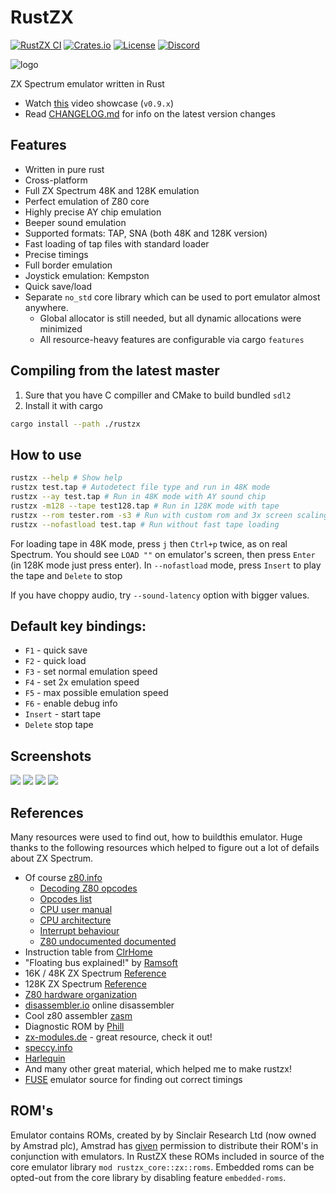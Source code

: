 RustZX
===============================

[![RustZX CI](https://github.com/pacmancoder/rustzx/actions/workflows/ci.yml/badge.svg)](https://github.com/pacmancoder/rustzx/actions/workflows/ci.yml)
[![Crates.io](https://img.shields.io/crates/v/rustzx)](https://crates.io/crates/rustzx)
[![License](https://img.shields.io/crates/l/rustzx)](https://github.com/pacmancoder/rustzx/blob/master/LICENSE.md)
[![Discord](https://img.shields.io/discord/844696167794475009?logo=discord&logoColor=white)](https://discord.gg/aSHJh8UJre)

![logo](assets/logo_small.png)

ZX Spectrum emulator written in Rust
- Watch [this](https://youtu.be/Xho3GWFyP2I) video showcase (`v0.9.x`)
- Read [CHANGELOG.md](CHANGELOG.md) for info on the latest version changes

## Features
- Written in pure rust
- Cross-platform
- Full ZX Spectrum 48K and 128K emulation
- Perfect emulation of Z80 core
- Highly precise AY chip emulation
- Beeper sound emulation
- Supported formats: TAP, SNA (both 48K and 128K version)
- Fast loading of tap files with standard loader
- Precise timings
- Full border emulation
- Joystick emulation: Kempston
- Quick save/load
- Separate `no_std` core library which can be used to port emulator
  almost anywhere.
    - Global allocator is still needed, but all dynamic
       allocations were minimized
    - All resource-heavy features are configurable via cargo `features`

## Compiling from the latest master
1. Sure that you have C compiller and CMake to
build bundled `sdl2`
2. Install it with cargo
```bash
cargo install --path ./rustzx
```

## How to use
```bash
rustzx --help # Show help
rustzx test.tap # Autodetect file type and run in 48K mode
rustzx --ay test.tap # Run in 48K mode with AY sound chip
rustzx -m128 --tape test128.tap # Run in 128K mode with tape
rustzx --rom tester.rom -s3 # Run with custom rom and 3x screen scaling
rustzx --nofastload test.tap # Run without fast tape loading
```
For loading tape in 48K mode, press `j` then `Ctrl+p` twice, as on real Spectrum.
You should see `LOAD ""` on emulator's screen, then press `Enter` (in 128K mode just press enter).
In `--nofastload` mode, press `Insert` to play the tape and `Delete` to stop

If you have choppy audio, try `--sound-latency` option with bigger values.

## Default key bindings:
- `F1` - quick save
- `F2` - quick load
- `F3` - set normal emulation speed
- `F4` - set 2x emulation speed
- `F5` - max possible emulation speed
- `F6` - enable debug info
- `Insert` - start tape
- `Delete` stop tape

## Screenshots
![](screenshots/rain.png)
![](screenshots/q.png)
![](screenshots/arkanoid.png)
![](screenshots/sentinel.png)

## References
Many resources were used to find out, how to buildthis emulator.
Huge thanks to the following resources which helped to figure out a lot of
defails about ZX Spectrum.
- Of course [z80.info](http://www.z80.info/)
    - [Decoding Z80 opcodes](http://www.z80.info/decoding.htm)
    - [Opcodes list](http://www.z80.info/z80code.txt)
    - [CPU user manual](http://www.z80.info/zip/z80cpu_um.pdf)
    - [CPU architecture](http://www.z80.info/z80arki.htm)
    - [Interrupt behaviour](http://www.z80.info/interrup.htm)
    - [Z80 undocumented documented](http://www.z80.info/zip/z80-documented.pdf)
- Instruction table from [ClrHome](http://clrhome.org/table/)
- "Floating bus explained!" by [Ramsoft](http://ramsoft.bbk.org.omegahg.com/floatingbus.html)
- 16K / 48K ZX Spectrum [Reference](http://www.worldofspectrum.org/faq/reference/48kreference.htm)
- 128K ZX Spectrum [Reference](http://www.worldofspectrum.org/faq/reference/128kreference.htm)
- [Z80 hardware organization](http://www.msxarchive.nl/pub/msx/mirrors/msx2.com/zaks/z80prg02.htm)
- [disassembler.io](https://www.onlinedisassembler.com) online disassembler
- Cool z80 assembler [zasm](http://k1.spdns.de/Develop/Projects/zasm-4.0/Distributions/)
- Diagnostic ROM by [Phill](http://www.retroleum.co.uk/electronics-articles/a-diagnostic-rom-image-for-the-zx-spectrum/)
- [zx-modules.de](http://www.zx-modules.de/) - great resource, check it out!
- [speccy.info](http://speccy.info)
- [Harlequin](http://www.zxdesign.info/harlequin.shtml)
- And many other great material, which helped me to make rustzx!
- [FUSE](http://fuse-emulator.sourceforge.net/) emulator source for finding out correct timings

## ROM's
Emulator contains ROMs, created by by Sinclair Research Ltd (now owned by Amstrad plc),
Amstrad has [given](https://groups.google.com/forum/?hl=en#!msg/comp.sys.amstrad.8bit/HtpBU2Bzv_U/HhNDSU3MksAJ)
permission to distribute their ROM's in conjunction with emulators.
In RustZX these ROMs included in source of the core emulator library `mod rustzx_core::zx::roms`. Embedded roms
can be opted-out from the core library by disabling feature `embedded-roms`.
